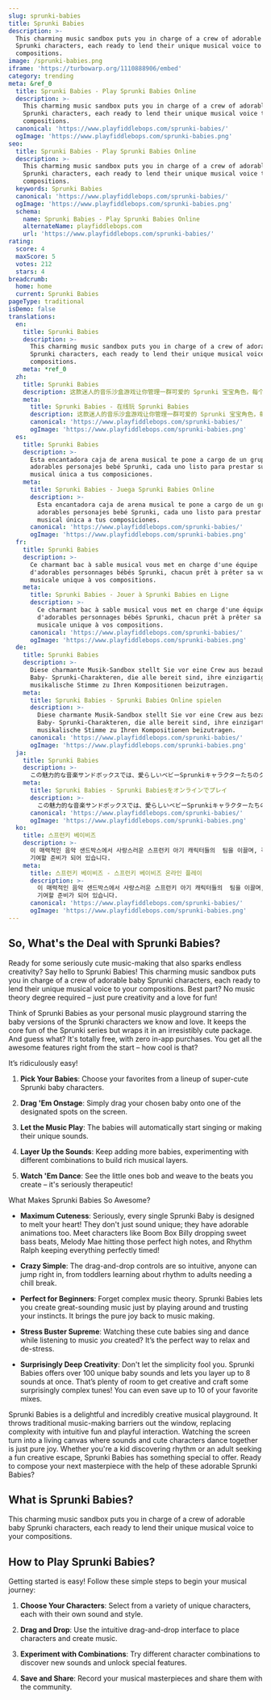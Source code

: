 ```yaml
---
slug: sprunki-babies
title: Sprunki Babies
description: >-
  This charming music sandbox puts you in charge of a crew of adorable baby
  Sprunki characters, each ready to lend their unique musical voice to your
  compositions.
image: /sprunki-babies.png
iframe: 'https://turbowarp.org/1110888906/embed'
category: trending
meta: &ref_0
  title: Sprunki Babies - Play Sprunki Babies Online
  description: >-
    This charming music sandbox puts you in charge of a crew of adorable baby
    Sprunki characters, each ready to lend their unique musical voice to your
    compositions.
  canonical: 'https://www.playfiddlebops.com/sprunki-babies/'
  ogImage: 'https://www.playfiddlebops.com/sprunki-babies.png'
seo:
  title: Sprunki Babies - Play Sprunki Babies Online
  description: >-
    This charming music sandbox puts you in charge of a crew of adorable baby
    Sprunki characters, each ready to lend their unique musical voice to your
    compositions.
  keywords: Sprunki Babies
  canonical: 'https://www.playfiddlebops.com/sprunki-babies/'
  ogImage: 'https://www.playfiddlebops.com/sprunki-babies.png'
  schema:
    name: Sprunki Babies - Play Sprunki Babies Online
    alternateName: playfiddlebops.com
    url: 'https://www.playfiddlebops.com/sprunki-babies/'
rating:
  score: 4
  maxScore: 5
  votes: 212
  stars: 4
breadcrumb:
  home: home
  current: Sprunki Babies
pageType: traditional
isDemo: false
translations:
  en:
    title: Sprunki Babies
    description: >-
      This charming music sandbox puts you in charge of a crew of adorable baby
      Sprunki characters, each ready to lend their unique musical voice to your
      compositions.
    meta: *ref_0
  zh:
    title: Sprunki Babies
    description: 这款迷人的音乐沙盒游戏让你管理一群可爱的 Sprunki 宝宝角色，每个都准备为你的作品贡献独特的音乐声音。
    meta:
      title: Sprunki Babies - 在线玩 Sprunki Babies
      description: 这款迷人的音乐沙盒游戏让你管理一群可爱的 Sprunki 宝宝角色，每个都准备为你的作品贡献独特的音乐声音。
      canonical: 'https://www.playfiddlebops.com/sprunki-babies/'
      ogImage: 'https://www.playfiddlebops.com/sprunki-babies.png'
  es:
    title: Sprunki Babies
    description: >-
      Esta encantadora caja de arena musical te pone a cargo de un grupo de
      adorables personajes bebé Sprunki, cada uno listo para prestar su voz
      musical única a tus composiciones.
    meta:
      title: Sprunki Babies - Juega Sprunki Babies Online
      description: >-
        Esta encantadora caja de arena musical te pone a cargo de un grupo de
        adorables personajes bebé Sprunki, cada uno listo para prestar su voz
        musical única a tus composiciones.
      canonical: 'https://www.playfiddlebops.com/sprunki-babies/'
      ogImage: 'https://www.playfiddlebops.com/sprunki-babies.png'
  fr:
    title: Sprunki Babies
    description: >-
      Ce charmant bac à sable musical vous met en charge d'une équipe
      d'adorables personnages bébés Sprunki, chacun prêt à prêter sa voix
      musicale unique à vos compositions.
    meta:
      title: Sprunki Babies - Jouer à Sprunki Babies en Ligne
      description: >-
        Ce charmant bac à sable musical vous met en charge d'une équipe
        d'adorables personnages bébés Sprunki, chacun prêt à prêter sa voix
        musicale unique à vos compositions.
      canonical: 'https://www.playfiddlebops.com/sprunki-babies/'
      ogImage: 'https://www.playfiddlebops.com/sprunki-babies.png'
  de:
    title: Sprunki Babies
    description: >-
      Diese charmante Musik-Sandbox stellt Sie vor eine Crew aus bezaubernden
      Baby- Sprunki-Charakteren, die alle bereit sind, ihre einzigartige
      musikalische Stimme zu Ihren Kompositionen beizutragen.
    meta:
      title: Sprunki Babies - Sprunki Babies Online spielen
      description: >-
        Diese charmante Musik-Sandbox stellt Sie vor eine Crew aus bezaubernden
        Baby- Sprunki-Charakteren, die alle bereit sind, ihre einzigartige
        musikalische Stimme zu Ihren Kompositionen beizutragen.
      canonical: 'https://www.playfiddlebops.com/sprunki-babies/'
      ogImage: 'https://www.playfiddlebops.com/sprunki-babies.png'
  ja:
    title: Sprunki Babies
    description: >-
      この魅力的な音楽サンドボックスでは、愛らしいベビーSprunkiキャラクターたちのクルーを指揮し、それぞれがあなたの作品に独自の音楽的声を貸してくれます。
    meta:
      title: Sprunki Babies - Sprunki Babiesをオンラインでプレイ
      description: >-
        この魅力的な音楽サンドボックスでは、愛らしいベビーSprunkiキャラクターたちのクルーを指揮し、それぞれがあなたの作品に独自の音楽的声を貸してくれます。
      canonical: 'https://www.playfiddlebops.com/sprunki-babies/'
      ogImage: 'https://www.playfiddlebops.com/sprunki-babies.png'
  ko:
    title: 스프런키 베이비즈
    description: >-
      이 매력적인 음악 샌드박스에서 사랑스러운 스프런키 아기 캐릭터들의  팀을 이끌며, 각각이 고유한 음악적 목소리로 여러분의 작품에 
      기여할 준비가 되어 있습니다.
    meta:
      title: 스프런키 베이비즈 - 스프런키 베이비즈 온라인 플레이
      description: >-
        이 매력적인 음악 샌드박스에서 사랑스러운 스프런키 아기 캐릭터들의  팀을 이끌며, 각각이 고유한 음악적 목소리로 여러분의 작품에 
        기여할 준비가 되어 있습니다.
      canonical: 'https://www.playfiddlebops.com/sprunki-babies/'
      ogImage: 'https://www.playfiddlebops.com/sprunki-babies.png'
---
```


## So, What's the Deal with Sprunki Babies?

Ready for some seriously cute music-making that also sparks endless creativity? Say hello to Sprunki Babies! This charming music sandbox puts you in charge of a crew of adorable baby Sprunki characters, each ready to lend their unique musical voice to your compositions. Best part? No music theory degree required – just pure creativity and a love for fun!

Think of Sprunki Babies as your personal music playground starring the baby versions of the Sprunki characters we know and love. It keeps the core fun of the Sprunki series but wraps it in an irresistibly cute package. And guess what? It's totally free, with zero in-app purchases. You get all the awesome features right from the start – how cool is that?

It’s ridiculously easy!

1. **Pick Your Babies**: Choose your favorites from a lineup of super-cute Sprunki baby characters.

1. **Drag 'Em Onstage**: Simply drag your chosen baby onto one of the designated spots on the screen.

1. **Let the Music Play**: The babies will automatically start singing or making their unique sounds.

1. **Layer Up the Sounds**: Keep adding more babies, experimenting with different combinations to build rich musical layers.

1. **Watch 'Em Dance**: See the little ones bob and weave to the beats you create – it's seriously therapeutic!

What Makes Sprunki Babies So Awesome?

- **Maximum Cuteness**: Seriously, every single Sprunki Baby is designed to melt your heart! They don't just sound unique; they have adorable animations too. Meet characters like Boom Box Billy dropping sweet bass beats, Melody Mae hitting those perfect high notes, and Rhythm Ralph keeping everything perfectly timed!

- **Crazy Simple**: The drag-and-drop controls are so intuitive, anyone can jump right in, from toddlers learning about rhythm to adults needing a chill break.

- **Perfect for Beginners**: Forget complex music theory. Sprunki Babies lets you create great-sounding music just by playing around and trusting your instincts. It brings the pure joy back to music making.

- **Stress Buster Supreme**: Watching these cute babies sing and dance while listening to music *you* created? It’s the perfect way to relax and de-stress.

- **Surprisingly Deep Creativity**: Don't let the simplicity fool you. Sprunki Babies offers over 100 unique baby sounds and lets you layer up to 8 sounds at once. That’s plenty of room to get creative and craft some surprisingly complex tunes! You can even save up to 10 of your favorite mixes.

Sprunki Babies is a delightful and incredibly creative musical playground. It throws traditional music-making barriers out the window, replacing complexity with intuitive fun and playful interaction. Watching the screen turn into a living canvas where sounds and cute characters dance together is just pure joy. Whether you're a kid discovering rhythm or an adult seeking a fun creative escape, Sprunki Babies has something special to offer. Ready to compose your next masterpiece with the help of these adorable Sprunki Babies?

## What is Sprunki Babies?

This charming music sandbox puts you in charge of a crew of adorable baby Sprunki characters, each ready to lend their unique musical voice to your compositions.

## How to Play Sprunki Babies?

Getting started is easy! Follow these simple steps to begin your musical journey:

1. **Choose Your Characters**: Select from a variety of unique characters, each with their own sound and style.

1. **Drag and Drop**: Use the intuitive drag-and-drop interface to place characters and create music.

1. **Experiment with Combinations**: Try different character combinations to discover new sounds and unlock special features.

1. **Save and Share**: Record your musical masterpieces and share them with the community.
